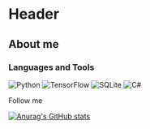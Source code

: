 # Header

## About me

### Languages and Tools
![Python](https://img.shields.io/badge/-Python-020202?style=for-the-badge&logo=python&logoColor=ffd35d)
![TensorFlow](https://img.shields.io/badge/-TensorFlow-020202?style=for-the-badge&logo=TensorFlow)
![SQLite](https://img.shields.io/badge/-SQLite-020202?style=for-the-badge&logo=SQLite)
![C#](https://img.shields.io/badge/-C%23-020202?style=for-the-badge&logo=C#&logoColor=ffd35d)

Follow me

[![Anurag's GitHub stats](https://github-readme-stats.vercel.app/api?username=Likva32)](https://github.com/anuraghazra/github-readme-stats)

